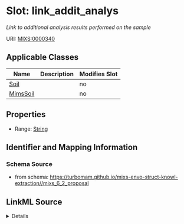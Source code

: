 # Slot: link_addit_analys


_Link to additional analysis results performed on the sample_



URI: [MIXS:0000340](https://w3id.org/mixs/0000340)



<!-- no inheritance hierarchy -->




## Applicable Classes

| Name | Description | Modifies Slot |
| --- | --- | --- |
[Soil](Soil.md) |  |  no  |
[MimsSoil](MimsSoil.md) |  |  no  |







## Properties

* Range: [String](String.md)





## Identifier and Mapping Information







### Schema Source


* from schema: https://turbomam.github.io/mixs-envo-struct-knowl-extraction//mixs_6_2_proposal




## LinkML Source

<details>
```yaml
name: link_addit_analys
description: Link to additional analysis results performed on the sample
title: links to additional analysis
notes:
- link
from_schema: https://turbomam.github.io/mixs-envo-struct-knowl-extraction//mixs_6_2_proposal
rank: 1000
slot_uri: MIXS:0000340
multivalued: false
alias: link_addit_analys
domain_of:
- Soil
range: string
required: false
recommended: false
structured_pattern:
  syntax: '{PMID}|{DOI}|{URL}'
  interpolated: true
  partial_match: true

```
</details>